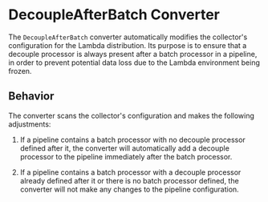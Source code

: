 # DecoupleAfterBatch Converter

The `DecoupleAfterBatch` converter automatically modifies the collector's configuration for the Lambda distribution. Its purpose is to ensure that a decouple processor is always present after a batch processor in a pipeline, in order to prevent potential data loss due to the Lambda environment being frozen.

## Behavior

The converter scans the collector's configuration and makes the following adjustments:

1. If a pipeline contains a batch processor with no decouple processor defined after it, the converter will automatically add a decouple processor to the pipeline immediately after the batch processor.

2. If a pipeline contains a batch processor with a decouple processor already defined after it or there is no batch processor defined, the converter will not make any changes to the pipeline configuration.
